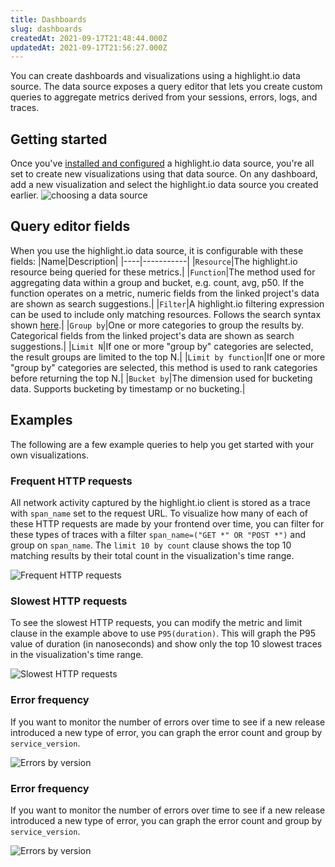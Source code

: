 ```yaml
---
title: Dashboards
slug: dashboards
createdAt: 2021-09-17T21:48:44.000Z
updatedAt: 2021-09-17T21:56:27.000Z
---
```


You can create dashboards and visualizations using a highlight.io data source. The data source exposes a query editor that lets you create custom queries to aggregate metrics derived from your sessions, errors, logs, and traces.

## Getting started

Once you've [installed and configured](./2_setup.md) a highlight.io data source, you're all set to create new visualizations using that data source. On any dashboard, add a new visualization and select the highlight.io data source you created earlier. ![choosing a data source](/images/docs/grafana/select-data-source.png)

## Query editor fields

When you use the highlight.io data source, it is configurable with these fields:
|Name|Description|
|----|-----------|
|`Resource`|The highlight.io resource being queried for these metrics.|
|`Function`|The method used for aggregating data within a group and bucket, e.g. count, avg, p50. If the function operates on a metric, numeric fields from the linked project's data are shown as search suggestions.|
|`Filter`|A highlight.io filtering expression can be used to include only matching resources. Follows the search syntax shown [here](https://www.highlight.io/docs/general/product-features/general-features/search).|
|`Group by`|One or more categories to group the results by. Categorical fields from the linked project's data are shown as search suggestions.|
|`Limit N`|If one or more "group by" categories are selected, the result groups are limited to the top N.|
|`Limit by function`|If one or more "group by" categories are selected, this method is used to rank categories before returning the top N.|
|`Bucket by`|The dimension used for bucketing data. Supports bucketing by timestamp or no bucketing.|

## Examples

The following are a few example queries to help you get started with your own visualizations.

### Frequent HTTP requests

All network activity captured by the highlight.io client is stored as a trace with `span_name` set to the request URL. To visualize how many of each of these HTTP requests are made by your frontend over time, you can filter for these types of traces with a filter `span_name=("GET *" OR "POST *")` and group on `span_name`. The `limit 10 by count` clause shows the top 10 matching results by their total count in the visualization's time range.

![Frequent HTTP requests](/images/docs/grafana/frequent-http-requests.png)

### Slowest HTTP requests

To see the slowest HTTP requests, you can modify the metric and limit clause in the example above to use `P95(duration)`. This will graph the P95 value of duration (in nanoseconds) and show only the top 10 slowest traces in the visualization's time range.

![Slowest HTTP requests](/images/docs/grafana/slowest-http-requests.png)

### Error frequency

If you want to monitor the number of errors over time to see if a new release introduced a new type of error, you can graph the error count and group by `service_version`.

![Errors by version](/images/docs/grafana/errors-by-version.png)

### Error frequency

If you want to monitor the number of errors over time to see if a new release introduced a new type of error, you can graph the error count and group by `service_version`.

![Errors by version](/images/docs/grafana/errors-by-version.png)
